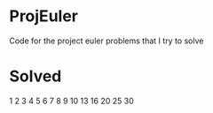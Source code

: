 ProjEuler
=========

Code for the project euler problems that I try to solve

Solved
=========
1
2
3
4
5
6
7
8
9
10
13
16
20
25
30

